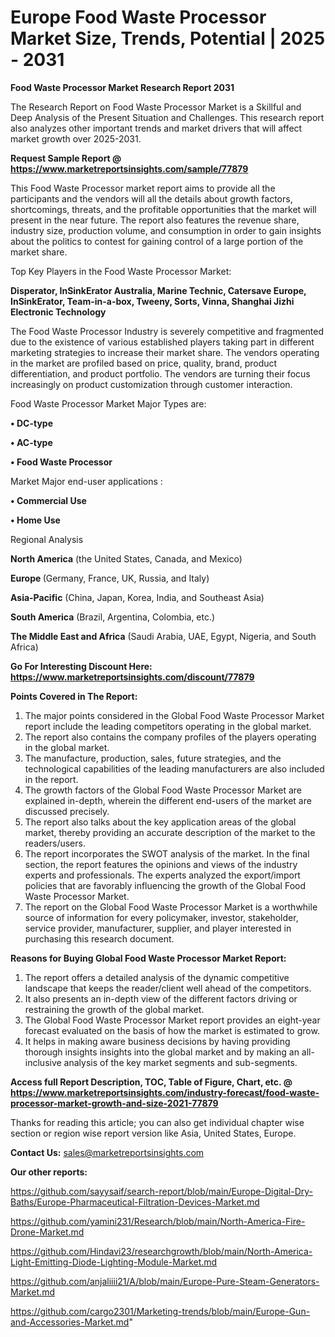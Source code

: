 # Europe Food Waste Processor Market Size, Trends, Potential | 2025 - 2031

<strong>Food Waste Processor Market Research Report 2031</strong>

The Research Report on Food Waste Processor Market is a Skillful and Deep Analysis of the Present Situation and Challenges. This research report also analyzes other important trends and market drivers that will affect market growth over 2025-2031.

<strong>Request Sample Report @ <a href=https://www.marketreportsinsights.com/sample/77879>https://www.marketreportsinsights.com/sample/77879</a></strong>

This Food Waste Processor market report aims to provide all the participants and the vendors will all the details about growth factors, shortcomings, threats, and the profitable opportunities that the market will present in the near future. The report also features the revenue share, industry size, production volume, and consumption in order to gain insights about the politics to contest for gaining control of a large portion of the market share.

Top Key Players in the Food Waste Processor Market:

<strong>Disperator, InSinkErator Australia, Marine Technic, Catersave Europe, InSinkErator, Team-in-a-box, Tweeny, Sorts, Vinna, Shanghai Jizhi Electronic Technology</strong>

The Food Waste Processor Industry is severely competitive and fragmented due to the existence of various established players taking part in different marketing strategies to increase their market share. The vendors operating in the market are profiled based on price, quality, brand, product differentiation, and product portfolio. The vendors are turning their focus increasingly on product customization through customer interaction.

Food Waste Processor Market Major Types are:

<strong>• DC-type

• AC-type

• Food Waste Processor</strong>

Market Major end-user applications :

<strong>• Commercial Use

• Home Use</strong>

Regional Analysis

</u><strong><b>North America</b></strong> (the United States, Canada, and Mexico)

<strong><b>Europe </b></strong>(Germany, France, UK, Russia, and Italy)

<strong><b>Asia-Pacific</b></strong> (China, Japan, Korea, India, and Southeast Asia)

<strong><b>South America</b></strong> (Brazil, Argentina, Colombia, etc.)

<strong><b>The Middle East and Africa</b></strong> (Saudi Arabia, UAE, Egypt, Nigeria, and South Africa)

<strong>Go For Interesting Discount Here: <a href=https://www.marketreportsinsights.com/discount/77879>https://www.marketreportsinsights.com/discount/77879</a></strong>

<strong>Points Covered in The Report:</strong>
<ol>
  <li>The major points considered in the Global Food Waste Processor Market report include the leading competitors operating in the global market.</li>
  <li>The report also contains the company profiles of the players operating in the global market.</li>
  <li>The manufacture, production, sales, future strategies, and the technological capabilities of the leading manufacturers are also included in the report.</li>
  <li>The growth factors of the Global Food Waste Processor Market are explained in-depth, wherein the different end-users of the market are discussed precisely.</li>
  <li>The report also talks about the key application areas of the global market, thereby providing an accurate description of the market to the readers/users.</li>
  <li>The report incorporates the SWOT analysis of the market. In the final section, the report features the opinions and views of the industry experts and professionals. The experts analyzed the export/import policies that are favorably influencing the growth of the Global Food Waste Processor Market.</li>
  <li>The report on the Global Food Waste Processor Market is a worthwhile source of information for every policymaker, investor, stakeholder, service provider, manufacturer, supplier, and player interested in purchasing this research document.</li>
</ol>
<strong>Reasons for Buying Global Food Waste Processor Market Report:</strong>

<ol>
  <li>The report offers a detailed analysis of the dynamic competitive landscape that keeps the reader/client well ahead of the competitors.</li>
  <li>It also presents an in-depth view of the different factors driving or restraining the growth of the global market.</li>
  <li>The Global Food Waste Processor Market report provides an eight-year forecast evaluated on the basis of how the market is estimated to grow.</li>
  <li>It helps in making aware business decisions by having providing thorough insights insights into the global market and by making an all-inclusive analysis of the key market segments and sub-segments.</li>
</ol>
<strong>Access full Report Description, TOC, Table of Figure, Chart, etc. @ <a href=https://www.marketreportsinsights.com/industry-forecast/food-waste-processor-market-growth-and-size-2021-77879>https://www.marketreportsinsights.com/industry-forecast/food-waste-processor-market-growth-and-size-2021-77879</a></strong>


Thanks for reading this article; you can also get individual chapter wise section or region wise report version like Asia, United States, Europe.

<strong>Contact Us:</strong>
sales@marketreportsinsights.com

<strong>Our other reports:</strong>

<a href=https://github.com/sayysaif/search-report/blob/main/Europe-Digital-Dry-Baths/Europe-Pharmaceutical-Filtration-Devices-Market.md>https://github.com/sayysaif/search-report/blob/main/Europe-Digital-Dry-Baths/Europe-Pharmaceutical-Filtration-Devices-Market.md</a>

<a href=https://github.com/yamini231/Research/blob/main/North-America-Fire-Drone-Market.md>https://github.com/yamini231/Research/blob/main/North-America-Fire-Drone-Market.md</a>

<a href=https://github.com/Hindavi23/researchgrowth/blob/main/North-America-Light-Emitting-Diode-Lighting-Module-Market.md>https://github.com/Hindavi23/researchgrowth/blob/main/North-America-Light-Emitting-Diode-Lighting-Module-Market.md</a>

<a href=https://github.com/anjaliiii21/A/blob/main/Europe-Pure-Steam-Generators-Market.md>https://github.com/anjaliiii21/A/blob/main/Europe-Pure-Steam-Generators-Market.md</a>

<a href=https://github.com/cargo2301/Marketing-trends/blob/main/Europe-Gun-and-Accessories-Market.md>https://github.com/cargo2301/Marketing-trends/blob/main/Europe-Gun-and-Accessories-Market.md</a>"
